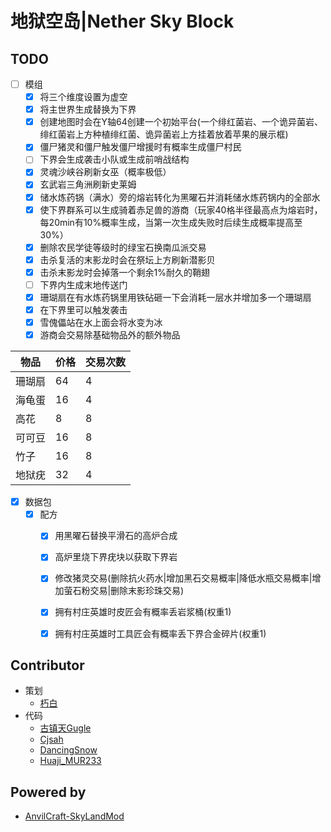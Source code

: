 # 地狱空岛|Nether Sky Block
## TODO
- [ ] 模组
  - [X] 将三个维度设置为虚空
  - [X] 将主世界生成替换为下界
  - [X] 创建地图时会在Y轴64创建一个初始平台(一个绯红菌岩、一个诡异菌岩、绯红菌岩上方种植绯红菌、诡异菌岩上方挂着放着苹果的展示框)
  - [X] 僵尸猪灵和僵尸触发僵尸增援时有概率生成僵尸村民
  - [ ] 下界会生成袭击小队或生成前哨战结构
  - [X] 灵魂沙峡谷刷新女巫（概率极低）
  - [X] 玄武岩三角洲刷新史莱姆
  - [X] 储水炼药锅（满水）旁的熔岩转化为黑曜石并消耗储水炼药锅内的全部水
  - [X] 使下界群系可以生成骑着赤足兽的游商（玩家40格半径最高点为熔岩时，每20min有10%概率生成，当第一次生成失败时后续生成概率提高至30%）
  - [X] 删除农民学徒等级时的绿宝石换南瓜派交易
  - [X] 击杀复活的末影龙时会在祭坛上方刷新潜影贝
  - [X] 击杀末影龙时会掉落一个剩余1%耐久的鞘翅
  - [ ] 下界内生成末地传送门
  - [X] 珊瑚扇在有水炼药锅里用铁砧砸一下会消耗一层水并增加多一个珊瑚扇
  - [X] 在下界里可以触发袭击
  - [X] 雪傀儡站在水上面会将水变为冰
  - [X] 游商会交易除基础物品外的额外物品
  
| **物品** | **价格**      | **交易次数**             |
|--------|-------------|----------------------|
| 珊瑚扇    | 64          | 4                    |
| 海龟蛋    | 16          | 4                    |
| 高花     | 8           | 8                    |
| 可可豆    | 16          | 8                    |
| 竹子     | 16          | 8                    |
| 地狱疣    | 32          | 4                    |


  
- [X] 数据包
  - [X] 配方
    - [X] 用黑曜石替换平滑石的高炉合成
    - [X] 高炉里烧下界疣块以获取下界岩
    - [X] 修改猪灵交易(删除抗火药水|增加黑石交易概率|降低水瓶交易概率|增加萤石粉交易|删除末影珍珠交易)
    - [X] 拥有村庄英雄时皮匠会有概率丢岩浆桶(权重1)
    - [X] 拥有村庄英雄时工具匠会有概率丢下界合金碎片(权重1)
    

## Contributor
* 策划
  * [朽白](https://space.bilibili.com/178682437)
* 代码
  * [古镇天Gugle](https://space.bilibili.com/19822751)
  * [Cjsah](https://space.bilibili.com/19170004)
  * [DancingSnow](https://space.bilibili.com/302121711)
  * [Huaji_MUR233](https://space.bilibili.com/434118309)

## Powered by
* [AnvilCraft-SkyLandMod](https://github.com/Dubhe-Studio/AnvilCraft-SkyLandMod)
